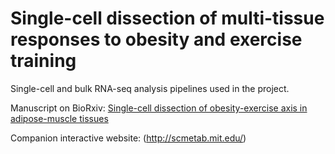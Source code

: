 # Single-cell dissection of multi-tissue responses to obesity and exercise training
Single-cell and bulk RNA-seq analysis pipelines used in the project.

Manuscript on BioRxiv: [Single-cell dissection of obesity-exercise axis in adipose-muscle tissues](https://www.biorxiv.org/content/10.1101/2021.11.22.469622v1)

Companion interactive website: (http://scmetab.mit.edu/)
